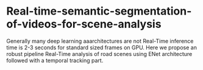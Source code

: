 # Real-time-semantic-segmentation-of-videos-for-scene-analysis
Generally many deep learning aaarchitectures are not Real-Time inference time is 2-3 seconds for standard sized frames on GPU. Here we propose an robust pipeline Real-Time analysis of road scenes using ENet architecture followed with a temporal tracking part.
